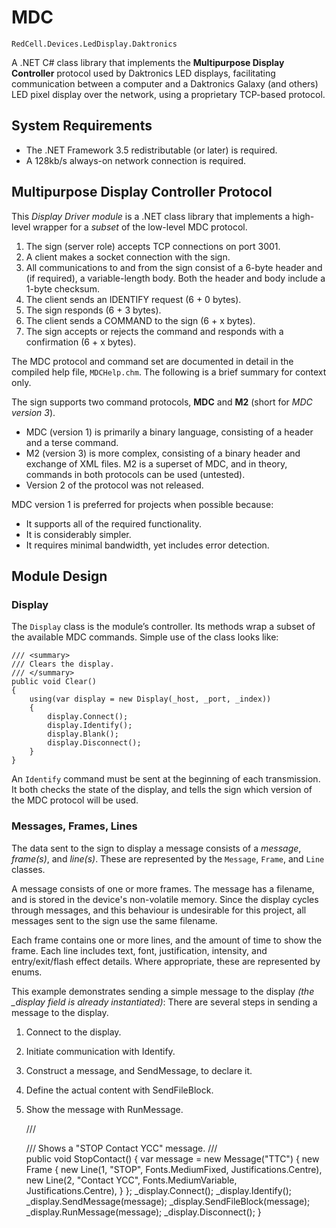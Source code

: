 MDC
===
`RedCell.Devices.LedDisplay.Daktronics`

A .NET C# class library that implements the **Multipurpose Display Controller** protocol used by Daktronics LED displays,
facilitating communication between a computer and a Daktronics Galaxy (and others) LED pixel display over the network, 
using a proprietary TCP-based protocol.

System Requirements
-------------------
* The .NET Framework 3.5 redistributable (or later) is required.
* A 128kb/s always-on network connection is required.

Multipurpose Display Controller Protocol
----------------------------------------
This *Display Driver module* is a .NET class library that implements a high-level wrapper for a *subset* of the low-level MDC protocol. 
1.	The sign (server role) accepts TCP connections on port 3001.
2.	A client makes a socket connection with the sign.
3.	All communications to and from the sign consist of a 6-byte header and (if required), a variable-length body. Both the header and body include a 1-byte checksum.
4.	The client sends an IDENTIFY request (6 + 0 bytes).
5.	The sign responds (6 + 3 bytes).
6.	The client sends a COMMAND to the sign (6 + x bytes).
7.	The sign accepts or rejects the command and responds with a confirmation (6 + x bytes).

The MDC protocol and command set are documented in detail in the compiled help file, `MDCHelp.chm`. The following is a brief summary for context only.

The sign supports two command protocols, **MDC** and **M2** (short for *MDC version 3*).
* MDC (version 1) is primarily a binary language, consisting of a header and a terse command.
* M2 (version 3) is more complex, consisting of a binary header and exchange of XML files. M2 is a superset of MDC, and in theory, commands in both protocols can be used (untested).
* Version 2 of the protocol was not released.

MDC version 1 is preferred for projects when possible because:
* It supports all of the required functionality.
* It is considerably simpler.
* It requires minimal bandwidth, yet includes error detection.

Module Design
-------------

### Display
The `Display` class is the module’s controller. Its methods wrap a subset of the available MDC commands. Simple use of the class looks like:

	/// <summary>
	/// Clears the display.
	/// </summary>
	public void Clear()
	{
		using(var display = new Display(_host, _port, _index))
		{
			display.Connect();
			display.Identify();
			display.Blank();
			display.Disconnect();
		}
	}

An `Identify` command must be sent at the beginning of each transmission. It both checks the state of the display, and tells the sign which version of the MDC protocol will be used.

### Messages, Frames, Lines

The data sent to the sign to display a message consists of a *message*, *frame(s)*, and *line(s)*. These are represented by the `Message`, `Frame`, and `Line` classes.

A message consists of one or more frames. The message has a filename, and is stored in the device's non-volatile memory. Since the display cycles through messages, and this behaviour is undesirable for this project, all messages sent to the sign use the same filename.

Each frame contains one or more lines, and the amount of time to show the frame.
Each line includes text, font, justification, intensity, and entry/exit/flash effect details. Where appropriate, these are represented by enums.

This example demonstrates sending a simple message to the display *(the _display field is already instantiated)*:
There are several steps in sending a message to the display.
1. Connect to the display.
2. Initiate communication with Identify.
3. Construct a message, and SendMessage, to declare it.
4. Define the actual content with SendFileBlock.
5. Show the message with RunMessage.


    /// <summary>
    /// Shows a "STOP Contact YCC" message.
    /// </summary>
    public void StopContact()
    {
        var message = new Message("TTC")
        {
            new Frame
            {
                new Line(1, "STOP", Fonts.MediumFixed, Justifications.Centre),
                new Line(2, "Contact YCC", Fonts.MediumVariable, Justifications.Centre),
            }
        };
        _display.Connect();
        _display.Identify();
        _display.SendMessage(message);
        _display.SendFileBlock(message);
        _display.RunMessage(message);
        _display.Disconnect();
    }
